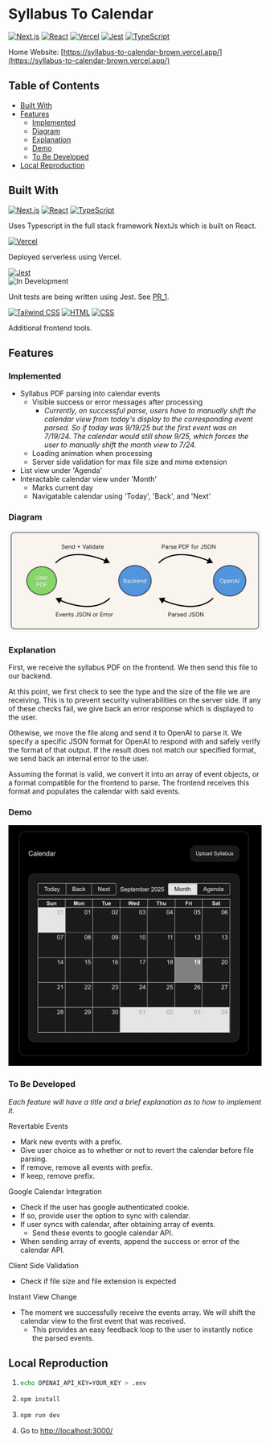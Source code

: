 # Syllabus To Calendar

[![Next.js](https://img.shields.io/badge/Next.js-black?logo=next.js&logoColor=white)](https://nextjs.org/)
[![React](https://img.shields.io/badge/React-%2320232a.svg?logo=react&logoColor=%2361DAFB)](https://react.dev/)
[![Vercel](https://img.shields.io/badge/Vercel-%23000000.svg?logo=vercel&logoColor=white)](https://vercel.com/)
[![Jest](https://img.shields.io/badge/Jest-C21325?logo=jest&logoColor=fff)](https://jestjs.io/)
[![TypeScript](https://img.shields.io/badge/TypeScript-3178C6?logo=typescript&logoColor=fff)](https://www.typescriptlang.org/)

Home Website: [https://syllabus-to-calendar-brown.vercel.app/](https://syllabus-to-calendar-brown.vercel.app/)

## Table of Contents

- [Built With](#built-with)
- [Features](#features)
  - [Implemented](#implemented)
  - [Diagram](#diagram)
  - [Explanation](#explanation)
  - [Demo](#demo)
  - [To Be Developed](#to-be-developed)
- [Local Reproduction](#local-reproduction)

## Built With

[![Next.js](https://img.shields.io/badge/Next.js-black?logo=next.js&logoColor=white)](https://nextjs.org/)
[![React](https://img.shields.io/badge/React-%2320232a.svg?logo=react&logoColor=%2361DAFB)](https://react.dev/)
[![TypeScript](https://img.shields.io/badge/TypeScript-3178C6?logo=typescript&logoColor=fff)](https://www.typescriptlang.org/)

Uses Typescript in the full stack framework NextJs which is built on React.

[![Vercel](https://img.shields.io/badge/Vercel-%23000000.svg?logo=vercel&logoColor=white)](https://vercel.com/)

Deployed serverless using Vercel.

[![Jest](https://img.shields.io/badge/Jest-C21325?logo=jest&logoColor=fff)](https://jestjs.io/)  
![In Development](https://img.shields.io/badge/status-in--development-FFA500)

Unit tests are being written using Jest. See [PR_1](https://github.com/dadal00/syllabus-to-calendar/pull/1).

[![Tailwind CSS](https://img.shields.io/badge/Tailwind%20CSS-%2338B2AC.svg?logo=tailwind-css&logoColor=white)](tailwindcss.com)
[![HTML](https://img.shields.io/badge/HTML-%23E34F26.svg?logo=html5&logoColor=white)](https://en.wikipedia.org/wiki/HTML)
[![CSS](https://img.shields.io/badge/CSS-639?logo=css&logoColor=fff)](https://en.wikipedia.org/wiki/CSS)

Additional frontend tools.

## Features

### Implemented

- Syllabus PDF parsing into calendar events
  - Visible success or error messages after processing
    - _Currently, on successful parse, users have to manually shift the calendar view from today's display to the corresponding event parsed. So if today was 9/19/25 but the first event was on 7/19/24. The calendar would still show 9/25, which forces the user to manually shift the month view to 7/24._
  - Loading animation when processing
  - Server side validation for max file size and mime extension
- List view under 'Agenda'
- Interactable calendar view under 'Month'
  - Marks current day
  - Navigatable calendar using 'Today', 'Back', and 'Next'

### Diagram

<img src="demos/diagram.jpg" width=600 alt="Implementation diagram">

### Explanation

First, we receive the syllabus PDF on the frontend. We then send this file to our backend.

At this point, we first check to see the type and the size of the file we are receiving. This is to prevent security vulnerabilities on the server side. If any of these checks fail, we give back an error response which is displayed to the user.

Othewise, we move the file along and send it to OpenAI to parse it. We specify a specific JSON format for OpenAI to respond with and safely verify the format of that output. If the result does not match our specified format, we send back an internal error to the user.

Assuming the format is valid, we convert it into an array of event objects, or a format compatible for the frontend to parse. The frontend receives this format and populates the calendar with said events.

### Demo

<img src="demos/visual.jpg" width=600 alt="Calendar panel">

### To Be Developed

_Each feature will have a title and a brief explanation as to how to implement it._

Revertable Events

- Mark new events with a prefix.
- Give user choice as to whether or not to revert the calendar before file parsing.
- If remove, remove all events with prefix.
- If keep, remove prefix.

Google Calendar Integration

- Check if the user has google authenticated cookie.
- If so, provide user the option to sync with calendar.
- If user syncs with calendar, after obtaining array of events.
  - Send these events to google calendar API.
- When sending array of events, append the success or error of the calendar API.

Client Side Validation

- Check if file size and file extension is expected

Instant View Change

- The moment we successfully receive the events array. We will shift the calendar view to the first event that was received.
  - This provides an easy feedback loop to the user to instantly notice the parsed events.

## Local Reproduction

1. ```bash
   echo OPENAI_API_KEY=YOUR_KEY > .env
   ```

2. ```bash
   npm install
   ```

3. ```bash
   npm run dev
   ```

4. Go to [http://localhost:3000/](http://localhost:3000/)
